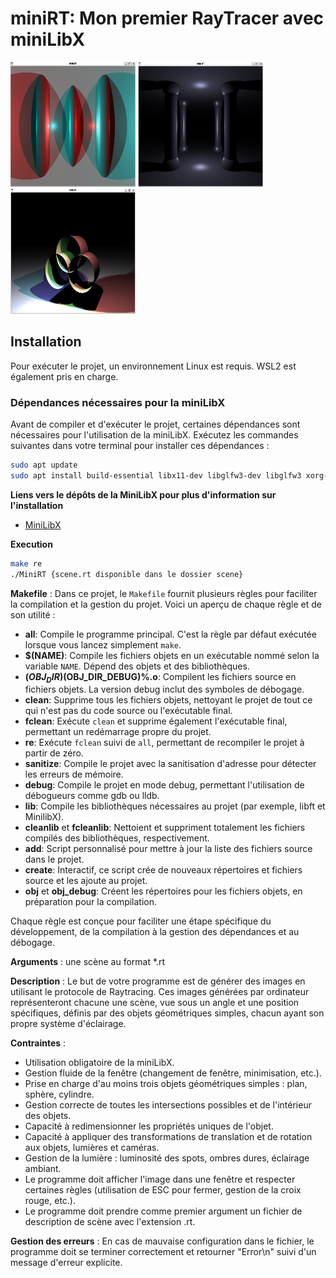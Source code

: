 # miniRT: Mon premier RayTracer avec miniLibX

<div>
  <img src="screenshot/scene2.png" width="200" height="200">
  <img src="screenshot/scene1.png" width="200" height="200">
  <img src="screenshot/scene3.png" width="200" height="200">
<div>
  
## Installation

Pour exécuter le projet, un environnement Linux est requis. WSL2 est également pris en charge.

### Dépendances nécessaires pour la miniLibX

Avant de compiler et d'exécuter le projet, certaines dépendances sont nécessaires pour l'utilisation de la miniLibX.
Exécutez les commandes suivantes dans votre terminal pour installer ces dépendances :

```bash
sudo apt update
sudo apt install build-essential libx11-dev libglfw3-dev libglfw3 xorg-dev
```
**Liens vers le dépôts de la MiniLibX pour plus d'information sur l'installation**

- [MiniLibX](https://github.com/codam-coding-college/MLX42)

**Execution**

```bash
make re
./MiniRT {scene.rt disponible dans le dossier scene}
```

**Makefile** : 
Dans ce projet, le `Makefile` fournit plusieurs règles pour faciliter la compilation et la gestion du projet. 
Voici un aperçu de chaque règle et de son utilité :

- **all**: Compile le programme principal. C'est la règle par défaut exécutée lorsque vous lancez simplement `make`.
- **$(NAME)**: Compile les fichiers objets en un exécutable nommé selon la variable `NAME`. Dépend des objets et des bibliothèques.
- **$(OBJ_DIR)%.o** et **$(OBJ_DIR_DEBUG)%.o**: Compilent les fichiers source en fichiers objets. La version debug inclut des symboles de débogage.
- **clean**: Supprime tous les fichiers objets, nettoyant le projet de tout ce qui n'est pas du code source ou l'exécutable final.
- **fclean**: Exécute `clean` et supprime également l'exécutable final, permettant un redémarrage propre du projet.
- **re**: Exécute `fclean` suivi de `all`, permettant de recompiler le projet à partir de zéro.
- **sanitize**: Compile le projet avec la sanitisation d'adresse pour détecter les erreurs de mémoire.
- **debug**: Compile le projet en mode debug, permettant l'utilisation de débogueurs comme gdb ou lldb.
- **lib**: Compile les bibliothèques nécessaires au projet (par exemple, libft et MinilibX).
- **cleanlib** et **fcleanlib**: Nettoient et suppriment totalement les fichiers compilés des bibliothèques, respectivement.
- **add**: Script personnalisé pour mettre à jour la liste des fichiers source dans le projet.
- **create**: Interactif, ce script crée de nouveaux répertoires et fichiers source et les ajoute au projet.
- **obj** et **obj_debug**: Créent les répertoires pour les fichiers objets, en préparation pour la compilation.

Chaque règle est conçue pour faciliter une étape spécifique du développement, 
de la compilation à la gestion des dépendances et au débogage.

**Arguments** : une scène au format *.rt

**Description** : Le but de votre programme est de générer des images en utilisant le protocole de Raytracing. 
Ces images générées par ordinateur représenteront chacune une scène, vue sous un angle et une position spécifiques, 
définis par des objets géométriques simples, chacun ayant son propre système d'éclairage.

**Contraintes** :
- Utilisation obligatoire de la miniLibX.
- Gestion fluide de la fenêtre (changement de fenêtre, minimisation, etc.).
- Prise en charge d'au moins trois objets géométriques simples : plan, sphère, cylindre.
- Gestion correcte de toutes les intersections possibles et de l'intérieur des objets.
- Capacité à redimensionner les propriétés uniques de l'objet.
- Capacité à appliquer des transformations de translation et de rotation aux objets, lumières et caméras.
- Gestion de la lumière : luminosité des spots, ombres dures, éclairage ambiant.
- Le programme doit afficher l'image dans une fenêtre et respecter certaines règles (utilisation de ESC pour fermer, gestion de la croix rouge, etc.).
- Le programme doit prendre comme premier argument un fichier de description de scène avec l'extension .rt.

**Gestion des erreurs** : En cas de mauvaise configuration dans le fichier, le programme doit se terminer correctement et retourner "Error\n" suivi d'un message d'erreur explicite.
